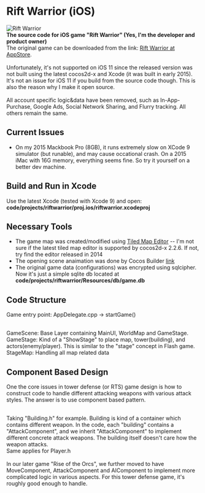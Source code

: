 # Rift Warrior (iOS)
![Rift Warrior](https://github.com/likexx/riftwarrior/blob/master/code/projects/riftwarrior/proj.ios/152.png?raw=true "Icon")<br/>
**The source code for iOS game "Rift Warrior" (Yes, I'm the developer and product owner)** <br/>
The original game can be downloaded from the link: [Rift Warrior at AppStore](https://itunes.apple.com/app/id634847542). <br/><br/>
Unfortunately, it's not supported on iOS 11 since the released version was not built using the latest cocos2d-x and Xcode (it was built in early 2015). It's not an issue for iOS 11 if you build from the source code though. This is also the reason why I make it open source.<br/><br/>
All account specific logic&data have been removed, such as In-App-Purchase, Google Ads, Social Network Sharing, and Flurry tracking. All others remain the same.

## Current Issues
* On my 2015 Mackbook Pro (8GB), it runs extremely slow on XCode 9 simulator (but runable), and may cause occational crash. On a 2015 iMac with 16G memory, everything seems fine. So try it yourself on a better dev machine.

## Build and Run in Xcode
Use the latest Xcode (tested with Xcode 9) and open:  **code/projects/riftwarrior/proj.ios/riftwarrior.xcodeproj**

## Necessary Tools
* The game map was created/modified using [Tiled Map Editor](http://www.mapeditor.org/) -- I'm not sure if the latest tiled map editor is supported by cocos2d-x 2.2.6. If not, try find the editor released in 2014
* The opening scene anaimation was done by Cocos Builder [link](https://github.com/cocos2d/CocosBuilder)
* The original game data (configurations) was encrypted using sqlcipher. Now it's just a simple sqlite db located at **code/projects/riftwarrior/Resources/db/game.db**

## Code Structure

Game entry point: AppDelegate.cpp -> startGame() <br/><br/>

GameScene: Base Layer containing MainUI, WorldMap and GameStage.<br/>
GameStage: Kind of a "ShowStage" to place map, tower(building), and actors(enemy/player). This is similar to the "stage" concept in Flash game. <br/>
StageMap: Handling all map related data

## Component Based Design
One the core issues in tower defense (or RTS) game design is how to construct code to handle different attacking weapons with various attack styles. The answer is to use component based pattern.<br/><br/>

Taking "Building.h" for example. Building is kind of a container which contains different weapon. In the code, each "building" contains a "AttackComponent", and we inherit "AttackComponent" to implement different concrete attack weapons. The building itself doesn't care how the weapon attacks.<br/>
Same applies for Player.h
<br/><br/>
In our later game "Rise of the Orcs", we further moved to have MoveComponent, AttackComponent and AIComponent to implement more complicated logic in various aspects. For this tower defense game, it's roughly good enough to handle.

